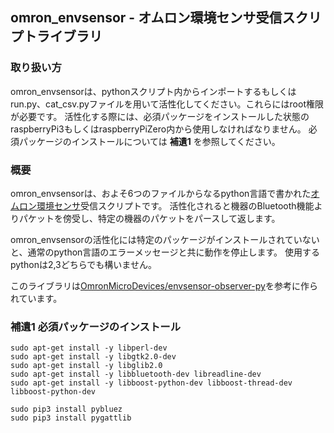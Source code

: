 ## omron_envsensor - オムロン環境センサ受信スクリプトライブラリ

### 取り扱い方

omron_envsensorは、pythonスクリプト内からインポートするもしくはrun.py、cat_csv.pyファイルを用いて活性化してください。これらにはroot権限が必要です。
活性化する際には、必須パッケージをインストールした状態のraspberryPi3もしくはraspberryPiZero内から使用しなければなりません。
必須パッケージのインストールについては **補遺1** を参照してください。


### 概要

omron_envsensorは、およそ6つのファイルからなるpython言語で書かれた[オムロン環境センサ](http://www.omron.co.jp/ecb/product-info/sensor/iot-sensor/environmental-sensor)受信スクリプトです。
活性化されると機器のBluetooth機能よりパケットを傍受し、特定の機器のパケットをパースして返します。

omron_envsensorの活性化には特定のパッケージがインストールされていないと、通常のpython言語のエラーメッセージと共に動作を停止します。
使用するpythonは2,3どちらでも構いません。

このライブラリは[OmronMicroDevices/envsensor-observer-py](https://github.com/OmronMicroDevices/envsensor-observer-py)を参考に作られています。


### 補遺1 必須パッケージのインストール

``` shell
sudo apt-get install -y libperl-dev
sudo apt-get install -y libgtk2.0-dev
sudo apt-get install -y libglib2.0
sudo apt-get install -y libbluetooth-dev libreadline-dev
sudo apt-get install -y libboost-python-dev libboost-thread-dev libboost-python-dev

sudo pip3 install pybluez
sudo pip3 install pygattlib

```
